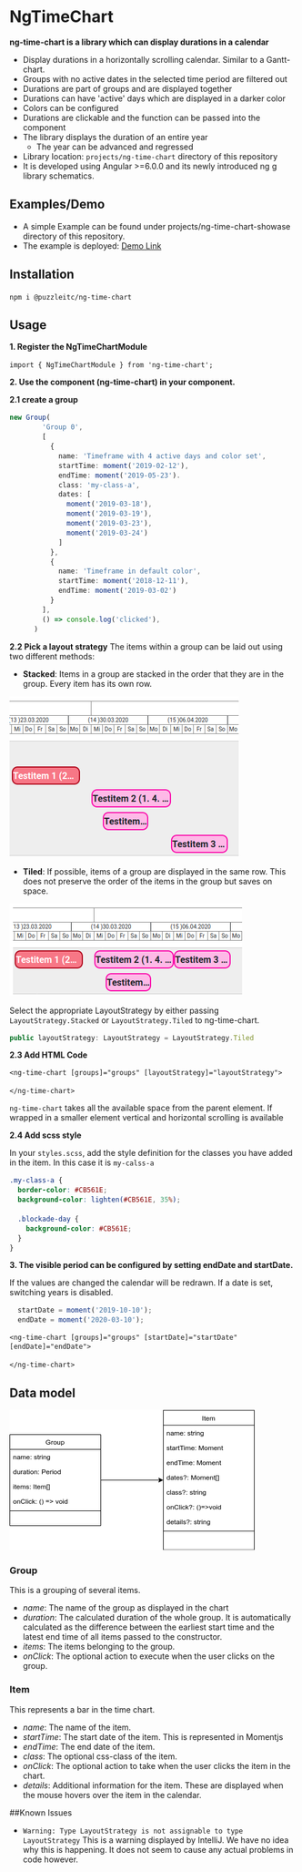 # NgTimeChart

**ng-time-chart is a library which can display durations in a calendar**

* Display durations in a horizontally scrolling calendar. Similar to a Gantt-chart.
* Groups with no active dates in the selected time period are filtered out
* Durations are part of groups and are displayed together
* Durations can have 'active' days which are displayed in a darker color
* Colors can be configured
* Durations are clickable and the function can be passed into the component
* The library displays the duration of an entire year
  * The year can be advanced and regressed
* Library location: `projects/ng-time-chart` directory of this repository
* It is developed using Angular >=6.0.0 and its newly introduced ng g library schematics.

## Examples/Demo
* A simple Example can be found under projects/ng-time-chart-showase directory of this repository.
* The example is deployed: [Demo Link](https://puzzle.github.io/ng-time-chart/)

## Installation
`npm i @puzzleitc/ng-time-chart`

## Usage
**1. Register the NgTimeChartModule**

`import { NgTimeChartModule } from 'ng-time-chart';`

**2. Use the component (ng-time-chart) in your component.**

**2.1 create a group**
```typescript
new Group(
        'Group 0',
        [
          {
            name: 'Timeframe with 4 active days and color set',
            startTime: moment('2019-02-12'),
            endTime: moment('2019-05-23').
            class: 'my-class-a',
            dates: [
              moment('2019-03-18'),
              moment('2019-03-19'),
              moment('2019-03-23'),
              moment('2019-03-24')
            ]
          },
          {
            name: 'Timeframe in default color',
            startTime: moment('2018-12-11'),
            endTime: moment('2019-03-02')
          }
        ],
        () => console.log('clicked'),
      )
```

**2.2 Pick a layout strategy**
The items within a group can be laid out using two different methods:
- **Stacked**: Items in a group are stacked in the order that they are in the group. Every item has its own row.

![stacked layout](documentation/stacked_layout.png)

- **Tiled**: If possible, items of a group are displayed in the same row. This does not preserve the order of the items in the group but saves on space.

![tiled layout](documentation/tiled_layout.png)

Select the appropriate LayoutStrategy by either passing `LayoutStrategy.Stacked` or `LayoutStrategy.Tiled` to ng-time-chart.

```typescript
public layoutStrategy: LayoutStrategy = LayoutStrategy.Tiled
```

**2.3 Add HTML Code**
```angular2html
<ng-time-chart [groups]="groups" [layoutStrategy]="layoutStrategy">

</ng-time-chart>
```

`ng-time-chart` takes all the available space from the parent element. If wrapped in a smaller element vertical and horizontal scrolling is available

**2.4 Add scss style**

In your `styles.scss`, add the style definition for the classes you have added in the item. In this case it is `my-calss-a`
```scss
.my-class-a {
  border-color: #CB561E;
  background-color: lighten(#CB561E, 35%);

  .blockade-day {
    background-color: #CB561E;
  }
}
```

**3. The visible period can be configured by setting endDate and startDate.**
 
If the values are changed the calendar will be redrawn. If a date is set, switching years is disabled.

```typescript
  startDate = moment('2019-10-10');
  endDate = moment('2020-03-10');
```

```angular2html
<ng-time-chart [groups]="groups" [startDate]="startDate" [endDate]="endDate">

</ng-time-chart>
```

## Data model
![documentation/data-model.png](documentation/data-model.png)
### Group
This is a grouping of several items.
- _name_: The name of the group as displayed in the chart
- _duration_: The calculated duration of the whole group. It is automatically calculated as the difference between the earliest start time and the latest end time of all items passed to the constructor.
- _items_: The items belonging to the group.
- _onClick_: The optional action to execute when the user clicks on the group.

### Item
This represents a bar in the time chart.
- _name_: The name of the item.
- _startTime_: The start date of the item. This is represented in Momentjs
- _endTime_: The end date of the item.
- _class_: The optional css-class of the item.
- _onClick_: The optional action to take when the user clicks the item in the chart.
- _details_: Additional information for the item. These are displayed when the mouse hovers over the item in the calendar.
 
##Known Issues

- `Warning: Type LayoutStrategy is not assignable to type LayoutStrategy`
This is a warning displayed by IntelliJ. We have no idea why this is happening. It does not seem to cause any actual problems in code however.
